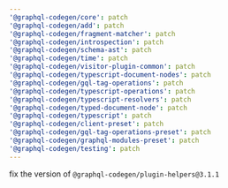 ```yaml
---
'@graphql-codegen/core': patch
'@graphql-codegen/add': patch
'@graphql-codegen/fragment-matcher': patch
'@graphql-codegen/introspection': patch
'@graphql-codegen/schema-ast': patch
'@graphql-codegen/time': patch
'@graphql-codegen/visitor-plugin-common': patch
'@graphql-codegen/typescript-document-nodes': patch
'@graphql-codegen/gql-tag-operations': patch
'@graphql-codegen/typescript-operations': patch
'@graphql-codegen/typescript-resolvers': patch
'@graphql-codegen/typed-document-node': patch
'@graphql-codegen/typescript': patch
'@graphql-codegen/client-preset': patch
'@graphql-codegen/gql-tag-operations-preset': patch
'@graphql-codegen/graphql-modules-preset': patch
'@graphql-codegen/testing': patch
---
```


fix the version of `@graphql-codegen/plugin-helpers@3.1.1`
